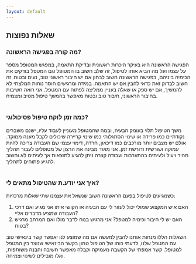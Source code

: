 ```yaml
---
layout: default
---
```

## שאלות נפוצות

### מה קורה בפגישה הראשונה? 
הפגישה הראשונה היא בעיקר היכרות ראשונית ובדיקת התאמה, במפגש המטופל מספר על עצמו ועל מה הביא אותו לטיפול, זה שלב חשוב בו המטופל וגם המטפל בודקים את הכימיה ביניהם, בפגישה הראשונה חשוב לבחון אם יש חיבור ראשוני טוב, נעים ובטוח. זה חשוב לבדוק זאת כדאי להבין אם יש התאמה. במידה ומרגישים חוסר נוחות המלצתי לא להמשיך, אם יש ספק או שאלה בעניין ממליצה לפתוח עם המטפל. אני רואה חשיבות בחיבור הראשוני, חיבור טוב ובטוח מאפשר בהמשך טיפול מטיב ומצמיח.
<br/><br/>

### כמה זמן לוקח טיפול פסיכולוגי?
משך הטיפול תלוי בעומק הבעיה, ובמה שהמטופל מעוניין לעבוד עליו, ישנם משברים נקודתיים כמו פרידה או שינוי הסתגלותי כמו שינוי קריירה שיכולים לקבל מענה ממוקד. אולם יש מצבים יותר מורכבים כמו דיכאון, חרדה, דימוי עצמי שם העבודה צריכה להיות עמוקה ושורשית ודורשת זמן. אני מאוד מבינה את הרצון של מטופלים לעבור תהליך מהיר ויעיל ולעיתים בהתערבות ועבודה קצרה ניתן להגיע לתוצאות אך לעיתים לא וחשוב להגיע פתוחים לתהליך.
<br/><br/>

### איך אני יודע.ת שהטיפול מתאים לי?
כשמגיעים לטיפול בפעם הראשונה חשוב שנשאל את עצמנו שתי שאלות מרכזיות:
1. האם איש המקצוע שמולי יכול לעזור לי עם הבעיה או הקושי איתו אני מגיע ואם דרכי העבודה שמציע מדברים אליי?
1. האם יש לי חיבור וכימיה למטפל? אני מרגיש בנוח לדבר מולו ואם המרחב מרגיש בטוח?

השאלות הללו מנחות אותנו להבין למעשה אם מה שמוצע לנו יאפשר קשר בינאישי טוב עם המטפל שלנו, לדעתי כוחו של הטיפול טמון בקשר הבינאישי שנוצר בין המטפל למטופל. קשר אמפתי של הקשבה מעמיקה וקבלה מאפשר חשיבה והבנה משותפות, ואלו מובילים לשינוי וצמיחה.


